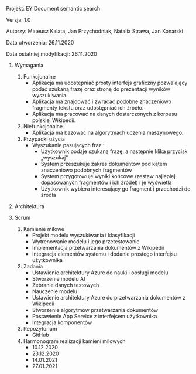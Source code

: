 Projekt: EY Document semantic search

Versja: 1.0

Autorzy: Mateusz Kalata, Jan Przychodniak, Natalia Strawa, Jan Konarski

Data utworzenia: 26.11.2020

Data ostatniej modyfikacji: 26.11.2020

1.	Wymagania
    1.	Funkcjonalne
        * Aplikacja ma udostępniać prosty interfejs graficzny pozwalający podać szukaną frazę oraz stronę do prezentacji wyników wyszukiwania.
        *	Aplikacja ma znajdować i zwracać podobne znaczeniowo fragmenty tekstu oraz udostępniać ich źródło.
        *	Aplikacja ma pracować na danych dostarczonych z korpusu polskiej Wikipedii.
    1.	Niefunkcjonalne
        *	Aplikacja ma bazować na algorytmach uczenia maszynowego.
    1. Przypadki użycia
        *	Wyszukanie pasujących fraz.:
            * Użytkownik podaje szukaną frazę, a następnie klika przycisk „wyszukaj”.
            * System przeszukuje zakres dokumentów pod kątem znaczeniowo podobnych fragmentów
            * System przygotowuje wyniki końcowe (zestaw najlepiej dopasowanych fragmentów i ich źródeł) i je wyświetla
            * Użytkownik wybiera interesujący go fragment i przechodzi do źródła
1.	Architektura
 
1.	Scrum
    1.	Kamienie milowe
        *	Projekt modelu wyszukiwania i klasyfikacji
        *	Wytrenowanie modelu i jego przetestowanie
        *	Implementacja przetwarzania dokumentów z Wikipedii
        *	Integracja elementów systemu i dodanie prostego interfejsu użytkownika
    1.	Zadania
        *	Ustawienie architektury Azure do nauki i obsługi modelu
        *	Stworzenie modelu AI
        *	Zebranie danych testowych
        *	Nauczenie modelu
        *	Ustawienie architektury Azure do przetwarzania dokumentów z Wikipedii
        *	Stworzenie algorytmów przetwarzania dokumentów
        *	Postawienie App Service z interfejsem użytkownika
        *	Integracja komponentów 
    1.	Repozytorium
        * GitHub
    1.	Harmonogram realizacji kamieni milowych
        *	10.12.2020
        *	23.12.2020
        *	14.01.2021
        *	27.01.2021

